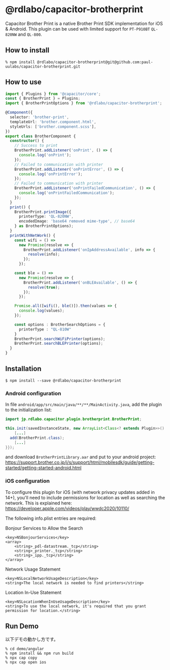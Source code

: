 # @rdlabo/capacitor-brotherprint

Capacitor Brother Print is a native Brother Print SDK implementation for iOS & Android. This plugin can be used with limited support for `PT-P910BT` `QL-820NW` and `QL-800`.

## How to install

```
% npm install @rdlabo/capacitor-brotherprint@git@github.com:paul-uulabs/capacitor-brotherprint.git
```

## How to use

```typescript
import { Plugins } from '@capacitor/core';
const { BrotherPrint } = Plugins;
import { BrotherPrintOptions } from '@rdlabo/capacitor-brotherprint';

@Component({
  selector: 'brother-print',
  templateUrl: 'brother.component.html',
  styleUrls: ['brother.component.scss'],
})
export class BrotherComponent {
  constructor() {
    // Success to print
    BrotherPrint.addListener('onPrint', () => {
      console.log('onPrint');
    });
    // Failed to communication with printer
    BrotherPrint.addListener('onPrintError', () => {
      console.log('onPrintError');
    });
    // Failed to communication with printer
    BrotherPrint.addListener('onPrintFailedCommunication', () => {
      console.log('onPrintFailedCommunication');
    });
  }
  print() {
    BrotherPrint.printImage({
      printerType: 'QL-820NW',
      encodedImage: 'base64 removed mime-type', // base64
    } as BrotherPrintOptions);
  }
  printWithNetWork() {
    const wifi = () =>
      new Promise(resolve => {
        BrotherPrint.addListener('onIpAddressAvailable', info => {
          resolve(info);
        });
      });

    const ble = () =>
      new Promise(resolve => {
        BrotherPrint.addListener('onBLEAvailable', () => {
          resolve(true);
        });
      });

    Promise.all([wifi(), ble()]).then(values => {
      console.log(values);
    });

    const options : BrotherSearchOptions = {
      printerType : "QL-810W"
    }
    BrotherPrint.searchWiFiPrinter(options);
    BrotherPrint.searchBLEPrinter(options);
  } 
}
```

## Installation

```
$ npm install --save @rdlabo/capacitor-brotherprint
```

### Android configuration

In file `android/app/src/main/java/**/**/MainActivity.java`, add the plugin to the initialization list:

```java
import jp.rdlabo.capacitor.plugin.brotherprint.BrotherPrint;

this.init(savedInstanceState, new ArrayList<Class<? extends Plugin>>() {{
    [...]
  add(BrotherPrint.class);
    [...]
}});
```

and download `BrotherPrintLibrary.aar` and put to your android project:
https://support.brother.co.jp/j/s/support/html/mobilesdk/guide/getting-started/getting-started-android.html

### iOS configuration
To configure this plugin for iOS (with network privacy updates added in 14+), you'll need to include permissions for location as well as searching the network. This is explained here: https://developer.apple.com/videos/play/wwdc2020/10110/

The following info.plist entries are required:

Bonjour Services to Allow the Search
```	
<key>NSBonjourServices</key>
<array>
	<string>_pdl-datastream._tcp</string>
	<string>_printer._tcp</string>
	<string>_ipp._tcp</string>
</array>
```

Network Usage Statement
```
<key>NSLocalNetworkUsageDescription</key>
<string>The local network is needed to find printers</string>
```

Location In-Use Statement
```
<key>NSLocationWhenInUseUsageDescription</key>
<string>To use the local network, it's required that you grant permission for location.</string>
```

## Run Demo

以下デモの動かし方です。

```
% cd demo/angular
% npm install && npm run build
% npx cap copy
% npx cap open ios
```
